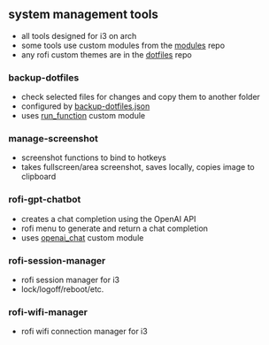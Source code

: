 ## system management tools
- all tools designed for i3 on arch
- some tools use custom modules from the [modules](https://github.com/mikeredev/modules) repo
- any rofi custom themes are in the [dotfiles](https://github.com/mikeredev/dotfiles/tree/main/rofi/themes) repo

### backup-dotfiles
- check selected files for changes and copy them to another folder
- configured by [backup-dotfiles.json](https://github.com/mikeredev/dotfiles/blob/main/system-mgmt/backup-dotfiles.json)
- uses [run_function](https://github.com/mikeredev/modules/blob/main/run_function.py) custom module

### manage-screenshot
- screenshot functions to bind to hotkeys
- takes fullscreen/area screenshot, saves locally, copies image to clipboard

### rofi-gpt-chatbot
- creates a chat completion using the OpenAI API
- rofi menu to generate and return a chat completion
- uses [openai_chat](https://github.com/mikeredev/modules/blob/main/openai_chat.py) custom module

### rofi-session-manager
- rofi session manager for i3
- lock/logoff/reboot/etc.

### rofi-wifi-manager
- rofi wifi connection manager for i3